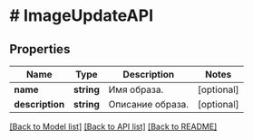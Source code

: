 # # ImageUpdateAPI

## Properties

Name | Type | Description | Notes
------------ | ------------- | ------------- | -------------
**name** | **string** | Имя образа. | [optional]
**description** | **string** | Описание образа. | [optional]

[[Back to Model list]](../../README.md#models) [[Back to API list]](../../README.md#endpoints) [[Back to README]](../../README.md)
